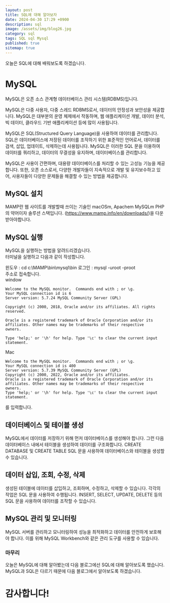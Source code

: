 ```yaml
---
layout: post
title: SQL에 대해 알아보자
date: 2024-04-30 17:29 +0900
description: sql
image: /assets/img/blog26.jpg
category: sql 
tags: SQL sql Mysql
published: true
sitemap: true
---
```


오늘은 SQL에 대해 배워보도록 하겠습니다.

# MySQL
MySQL은 오픈 소스 관계형 데이터베이스 관리 시스템(RDBMS)입니다.

MySQL은 다중 사용자, 다중 스레드 RDBMS로서, 데이터의 안정성과 보안성을 제공합니다. MySQL은 대부분의 운영 체제에서 작동하며, 웹 애플리케이션 개발, 데이터 분석, 빅 데이터, 클라우드 기반 애플리케이션 등에 많이 사용됩니다.

MySQL은 SQL(Structured Query Language)을 사용하여 데이터를 관리합니다. SQL은 데이터베이스에 저장된 데이터를 조작하기 위한 표준적인 언어로서, 데이터를 검색, 삽입, 업데이트, 삭제하는데 사용됩니다. MySQL은 이러한 SQL 문을 이용하여 데이터를 쿼리하고, 데이터의 무결성을 유지하며, 데이터베이스를 관리합니다.

MySQL은 사용이 간편하며, 대용량 데이터베이스를 처리할 수 있는 고성능 기능을 제공합니다. 또한, 오픈 소스로서, 다양한 개발자들이 지속적으로 개발 및 유지보수하고 있어, 사용자들이 다양한 문제들을 해결할 수 있는 방법을 제공합니다.

## MySQL 설치
MAMP란 웹 사이트를 개발할때 쓰이는 기술인 macOSm, Apachem MySQLm PHP의 약어이자 솔루션 스택입니다.
(https://www.mamp.info/en/downloads/)을 다운 받아야합니다.

## MySQL 실행
MySQL을 실행하는 방법을 알려드리겠습니다.   
터미널을 실행하고 다음과 같이 작성합니다.   
   
윈도우 : cd c:\MAMP\bin\mysql\bin
로그인 : mysql -uroot -proot   
주소로 접속합니다.   
window
````
Welcome to the MySQL monitor.  Commands end with ; or \g.
Your MySQL connection id is 6
Server version: 5.7.24 MySQL Community Server (GPL)

Copyright (c) 2000, 2018, Oracle and/or its affiliates. All rights reserved.

Oracle is a registered trademark of Oracle Corporation and/or its
affiliates. Other names may be trademarks of their respective
owners.

Type 'help;' or '\h' for help. Type '\c' to clear the current input statement.
````
Mac
````
Welcome to the MySQL monitor.  Commands end with ; or \g.
Your MySQL connection id is 400
Server version: 5.7.39 MySQL Community Server (GPL)
Copyright (c) 2000, 2022, Oracle and/or its affiliates.
Oracle is a registered trademark of Oracle Corporation and/or its
affiliates. Other names may be trademarks of their respective
owners.
Type 'help;' or '\h' for help. Type '\c' to clear the current input statement.
````
를 입력합니다.

## 데이터베이스 및 테이블 생성
MySQL에서 데이터를 저장하기 위해 먼저 데이터베이스를 생성해야 합니다. 그런 다음 데이터베이스 내에서 테이블을 생성하여 데이터를 구조화합니다. CREATE DATABASE 및 CREATE TABLE SQL 문을 사용하여 데이터베이스와 테이블을 생성할 수 있습니다.

## 데이터 삽입, 조회, 수정, 삭제
생성된 테이블에 데이터를 삽입하고, 조회하며, 수정하고, 삭제할 수 있습니다. 각각의 작업은 SQL 문을 사용하여 수행됩니다. INSERT, SELECT, UPDATE, DELETE 등의 SQL 문을 사용하여 데이터를 조작할 수 있습니다.

## MySQL 관리 및 모니터링
MySQL 서버를 관리하고 모니터링하여 성능을 최적화하고 데이터를 안전하게 보호해야 합니다. 이를 위해 MySQL Workbench와 같은 관리 도구를 사용할 수 있습니다.

### 마무리
오늘은 MySQL에 대해 알아봤는데 다음 블로그에선 SQL에 대해 알아보도록 했습니다. MySQL과 SQL은 다르기 때문에 다음 블로그에서 알아보도록 하겠습니다.
# 감사합니다!
